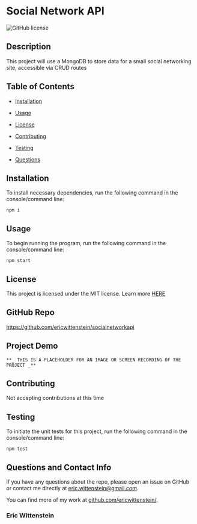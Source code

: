 # Social Network API
![GitHub license](https://img.shields.io/badge/license-MIT-blue.svg)

## Description

This project will use a MongoDB to store data for a small social networking site, accessible via CRUD routes

## Table of Contents 

* [Installation](#installation)

* [Usage](#usage)

* [License](#license)

* [Contributing](#contributing)

* [Testing](#testing)

* [Questions](#questions)

## Installation

To install necessary dependencies, run the following command in the console/command line:

```
npm i
```

## Usage

To begin running the program, run the following command in the console/command line:

```
npm start
```

## License

This project is licensed under the MIT license. Learn more [HERE](LICENSE)

## GitHub Repo

https://github.com/ericwittenstein/socialnetworkapi

## Project Demo

    **_ THIS IS A PLACEHOLDER FOR AN IMAGE OR SCREEN RECORDING OF THE PROJECT _**

## Contributing

Not accepting contributions at this time

## Testing

To initiate the unit tests for this project, run the following command in the console/command line: 

```
npm test
```

## Questions and Contact Info

If you have any questions about the repo, please open an issue on GitHub or contact me directly at [eric.wittenstein@gmail.com](mailto:eric.wittenstein@gmail.com).

You can find more of my work at [github.com/ericwittenstein/](https://github.com/ericwittenstein/).

<!-- EHW SIGNET
---------
    |
  -----
    |
---------
 -->

### Eric Wittenstein

